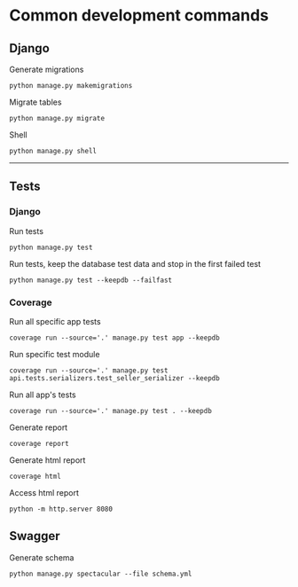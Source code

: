 # Common development commands

## Django

Generate migrations

```shell
python manage.py makemigrations
```

Migrate tables

```shell
python manage.py migrate
```

Shell

```shell
python manage.py shell
```

---

## Tests

### Django

Run tests

```shell
python manage.py test
```

Run tests, keep the database test data and stop in the first failed test

```shell
python manage.py test --keepdb --failfast
```

### Coverage

Run all specific app tests

```shell
coverage run --source='.' manage.py test app --keepdb
```

Run specific test module

```shell
coverage run --source='.' manage.py test api.tests.serializers.test_seller_serializer --keepdb
```

Run all app's tests

```shell
coverage run --source='.' manage.py test . --keepdb
```

Generate report

```shell
coverage report
```

Generate html report

```shell
coverage html
```

Access html report

```shell
python -m http.server 8080
```

## Swagger

Generate schema

```shell
python manage.py spectacular --file schema.yml
```
